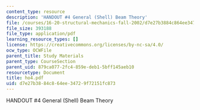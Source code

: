 ```yaml
---
content_type: resource
description: 'HANDOUT #4 General (Shell) Beam Theory'
file: /courses/16-20-structural-mechanics-fall-2002/d7e27b3884c864ee34729f72151fc873_ho4.pdf
file_size: 393188
file_type: application/pdf
learning_resource_types: []
license: https://creativecommons.org/licenses/by-nc-sa/4.0/
ocw_type: OCWFile
parent_title: Study Materials
parent_type: CourseSection
parent_uid: 879ca077-2fc4-859e-deb1-5bff145aeb10
resourcetype: Document
title: ho4.pdf
uid: d7e27b38-84c8-64ee-3472-9f72151fc873
---
```

HANDOUT #4 General (Shell) Beam Theory